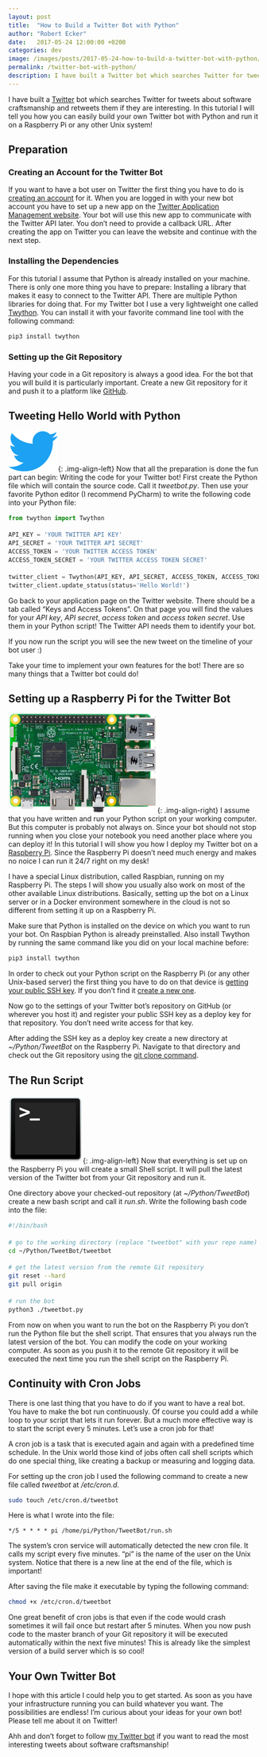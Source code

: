 ```yaml
---
layout: post
title:  "How to Build a Twitter Bot with Python"
author: "Robert Ecker"
date:   2017-05-24 12:00:00 +0200
categories: dev
image: /images/posts/2017-05-24-how-to-build-a-twitter-bot-with-python/title-image.jpg
permalink: /twitter-bot-with-python/
description: I have built a Twitter bot which searches Twitter for tweets about software craftsmanship and retweets them if they are interesting. Learn how you can build something similar!
---
```


I have built a [Twitter](https://twitter.com/socrabot_) bot which searches Twitter for tweets about software craftsmanship and retweets them if they are interesting. In this tutorial I will tell you how you can easily build your own Twitter bot with Python and run it on a Raspberry Pi or any other Unix system!

## Preparation

### Creating an Account for the Twitter Bot
If you want to have a bot user on Twitter the first thing you have to do is [creating an account](https://twitter.com/signup) for it. When you are logged in with your new bot account you have to set up a new app on the [Twitter Application Management website](https://apps.twitter.com/app/new). Your bot will use this new app to communicate with the Twitter API later. You don’t need to provide a callback URL. After creating the app on Twitter you can leave the website and continue with the next step.

### Installing the Dependencies
For this tutorial I assume that Python is already installed on your machine. There is only one more thing you have to prepare: Installing a library that makes it easy to connect to the Twitter API. There are multiple Python libraries for doing that. For my Twitter bot I use a very lightweight one called [Twython](https://github.com/ryanmcgrath/twython). You can install it with your favorite command line tool with the following command:

```bash
pip3 install twython
```

### Setting up the Git Repository

Having your code in a Git repository is always a good idea. For the bot that you will build it is particularly important. Create a new Git repository for it and push it to a platform like [GitHub](https://github.com/).

## Tweeting Hello World with Python

![twitter icon](../images/posts/2017-05-24-how-to-build-a-twitter-bot-with-python/twitter.png){: .img-align-left}
Now that all the preparation is done the fun part can begin: Writing the code for your Twitter bot! First create the Python file which will contain the source code. Call it *tweetbot.py*. Then use your favorite Python editor (I recommend PyCharm) to write the following code into your Python file:

```python
from twython import Twython

API_KEY = 'YOUR TWITTER API KEY'
API_SECRET = 'YOUR TWITTER API SECRET'
ACCESS_TOKEN = 'YOUR TWITTER ACCESS TOKEN'
ACCESS_TOKEN_SECRET = 'YOUR TWITTER ACCESS TOKEN SECRET'

twitter_client = Twython(API_KEY, API_SECRET, ACCESS_TOKEN, ACCESS_TOKEN_SECRET)
twitter_client.update_status(status='Hello World!')
```

Go back to your application page on the Twitter website. There should be a tab called “Keys and Access Tokens”. On that page you will find the values for your *API key*, *API secret*, *access token* and *access token secret*. Use them in your Python script! The Twitter API needs them to identify your bot.

If you now run the script you will see the new tweet on the timeline of your bot user :)

Take your time to implement your own features for the bot! There are so many things that a Twitter bot could do!

## Setting up a Raspberry Pi for the Twitter Bot

![Raspberry Pi](../images/posts/2017-05-24-how-to-build-a-twitter-bot-with-python/raspberrypi3.jpg){: .img-align-right}
I assume that you have written and run your Python script on your working computer. But this computer is probably not always on. Since your bot should not stop running when you close your notebook you need another place where you can deploy it! In this tutorial I will show you how I deploy my Twitter bot on a [Raspberry Pi](https://www.raspberrypi.org/products/raspberry-pi-3-model-b/). Since the Raspberry Pi doesn’t need much energy and makes no noice I can run it 24/7 right on my desk!

I have a special Linux distribution, called Raspbian, running on my Raspberry Pi. The steps I will show you usually also work on most of the other available Linux distributions. Basically, setting up the bot on a Linux server or in a Docker environment somewhere in the cloud is not so different from setting it up on a Raspberry Pi.

Make sure that Python is installed on the device on which you want to run your bot. On Raspbian Python is already preinstalled. Also install Twython by running the same command like you did on your local machine before:

```bash
pip3 install twython
```

In order to check out your Python script on the Raspberry Pi (or any other Unix-based server) the first thing you have to do on that device is [getting your public SSH key](https://help.github.com/articles/checking-for-existing-ssh-keys/). If you don’t find it [create a new one](https://help.github.com/articles/generating-a-new-ssh-key-and-adding-it-to-the-ssh-agent/).

Now go to the settings of your Twitter bot’s repository on GitHub (or wherever you host it) and register your public SSH key as a deploy key for that repository. You don’t need write access for that key.

After adding the SSH key as a deploy key create a new directory at *~/Python/TweetBot* on the Raspberry Pi. Navigate to that directory and check out the Git repository using the [git clone command](https://help.github.com/articles/cloning-a-repository/).

## The Run Script

![Terminal icon](../images/posts/2017-05-24-how-to-build-a-twitter-bot-with-python/terminal.jpg){: .img-align-left}
Now that everything is set up on the Raspberry Pi you will create a small Shell script. It will pull the latest version of the Twitter bot from your Git repository and run it.

One directory above your checked-out repository (at *~/Python/TweetBot*) create a new bash script and call it *run.sh*. Write the following bash code into the file:

```bash
#!/bin/bash

# go to the working directory (replace "tweetbot" with your repo name)
cd ~/Python/TweetBot/tweetbot

# get the latest version from the remote Git repository
git reset --hard
git pull origin

# run the bot
python3 ./tweetbot.py
```

From now on when you want to run the bot on the Raspberry Pi you don’t run the Python file but the shell script. That ensures that you always run the latest version of the bot. You can modify the code on your working computer. As soon as you push it to the remote Git repository it will be executed the next time you run the shell script on the Raspberry Pi.

## Continuity with Cron Jobs

There is one last thing that you have to do if you want to have a real bot. You have to make the bot run continuously. Of course you could add a while loop to your script that lets it run forever. But a much more effective way is to start the script every 5 minutes. Let’s use a cron job for that!

A cron job is a task that is executed again and again with a predefined time schedule. In the Unix world those kind of jobs often call shell scripts which do one special thing, like creating a backup or measuring and logging data.

For setting up the cron job I used the following command to create a new file called *tweetbot* at */etc/cron.d*.

```bash
sudo touch /etc/cron.d/tweetbot
```

Here is what I wrote into the file:

```
*/5 * * * * pi /home/pi/Python/TweetBot/run.sh

```

The system’s cron service will automatically detected the new cron file. It calls my script every five minutes. “pi” is the name of the user on the Unix system. Notice that there is a new line at the end of the file, which is important!

After saving the file make it executable by typing the following command:

```bash
chmod +x /etc/cron.d/tweetbot
```

One great benefit of cron jobs is that even if the code would crash sometimes it will fail once but restart after 5 minutes. When you now push code to the master branch of your Git repository it will be executed automatically within the next five minutes! This is already like the simplest version of a build server which is so cool!

## Your Own Twitter Bot

I hope with this article I could help you to get started. As soon as you have your infrastructure running you can build whatever you want. The possibilities are endless! I’m curious about your ideas for your own bot! Please tell me about it on Twitter!

Ahh and don’t forget to follow [my Twitter bot](https://twitter.com/socrabot_) if you want to read the most interesting tweets about software craftsmanship!
